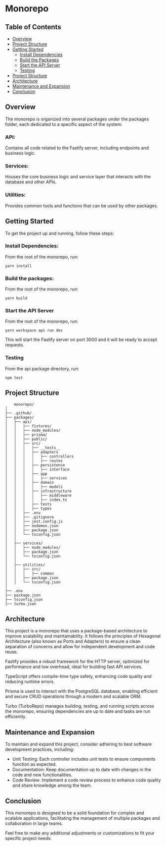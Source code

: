 
# Monorepo

## Table of Contents

- [Overview](#overview)
- [Project Structure](#project-structure)
- [Getting Started](#getting-started)
  - [Install Dependencies](#install-dependencies)
  - [Build the Packages](#build-the-packages)
  - [Start the API Server](#start-the-api-server)
  - [Testing](#testing)
- [Project Structure](#project-structure)
- [Architecture](#architecture)
- [Maintenance and Expansion](#maintenance-and-expansion)
- [Conclusion](#conclusion)

## Overview

The monorepo is organized into several packages under the packages folder, each dedicated to a specific aspect of the system:

### API:
Contains all code related to the Fastify server, including endpoints and business logic.

### Services:
Houses the core business logic and service layer that interacts with the database and other APIs.

### Utilities:
Provides common tools and functions that can be used by other packages.

## Getting Started

To get the project up and running, follow these steps:

### Install Dependencies:

From the root of the monorepo, run:

   
    yarn install

### Build the packages:

From the root of the monorepo, run:

    yarn build
    
### Start the API Server

From the root of the monorepo, run:

    yarn workspace api run dev
  
  This will start the Fastify server on port 3000 and it will be ready to accept requests.

### Testing

From the api package directory, run:

    npm test
## Project Structure

        monorepo/
    │
    ├── .github/
    ├── packages/
    │   ├── api/
    │   │   ├── fixtures/
    │   │   ├── node_modules/
    │   │   ├── prisma/
    │   │   ├── public/
    │   │   ├── src/
    │   │   │   ├── __tests__
    │   │   │   ├── adapters
    │   │   │   │   ├── controllers
    │   │   │   │   ├── routes
    │   │   │   ├── persistence
    │   │   │   │   ├── interface
    │   │   │   ├── app
    │   │   │   │   ├── services
    │   │   │   ├── domain
    │   │   │   │   ├── models
    │   │   │   ├── infrastructure
    │   │   │   │   ├── middleware
    │   │   │   │   ├── index.ts
    │   │   │   ├── tests
    │   │   │   ├── types
    │   │   ├── .env
    │   │   ├── .gitignore
    │   │   ├── jest.config.js
    │   │   ├── nodemon.json
    │   │   ├── package.json
    │   │   └── tsconfig.json
    │   │
    │   ├── services/
    │   │   ├── node_modules/
    │   │   ├── package.json
    │   │   └── tsconfig.json
    │   │
    │   ├── utilities/
    │   │   ├── src/
    │   │   │   ├── common
    │   │   ├── package.json
    │   │   └── tsconfig.json
    │
    ├── .env
    ├── package.json
    ├── tsconfig.json
    ├── turbo.json

## Architecture
This project is a monorepo that uses a package-based architecture to improve scalability and maintainability. It follows the principles of Hexagonal Architecture (also known as Ports and Adapters) to ensure a clean separation of concerns and allow for independent development and code reuse.

Fastify provides a robust framework for the HTTP server, optimized for performance and low overhead, ideal for building fast API services.

TypeScript offers compile-time type safety, enhancing code quality and reducing runtime errors.

Prisma is used to interact with the PostgreSQL database, enabling efficient and secure CRUD operations through a modern and scalable ORM.

Turbo (TurboRepo) manages building, testing, and running scripts across the monorepo, ensuring dependencies are up to date and tasks are run efficiently.

## Maintenance and Expansion
To maintain and expand this project, consider adhering to best software development practices, including:

-   Unit Testing: Each controller includes unit tests to ensure components function as expected.
-   Documentation: Keep documentation up to date with changes in the code and new functionalities.
-   Code Review: Implement a code review process to enhance code quality and share knowledge among the team.
## Conclusion
This monorepo is designed to be a solid foundation for complex and scalable applications, facilitating the management of multiple packages and collaboration in large teams.

Feel free to make any additional adjustments or customizations to fit your specific project needs.

